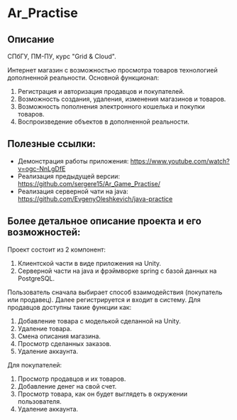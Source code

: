 # Ar_Practise

## Описание 

СПбГУ, ПМ-ПУ, курс "Grid & Cloud".

Интернет магазин с возможностью просмотра товаров технологией дополненной реальности.
Основной функционал:
1. Регистрация и авторизация продавцов и покупателей.
2. Возможность создания, удаления, изменения магазинов и товаров.
3. Возможность пополнения электронного кошелька и покупки товаров.
4. Воспроизведение объектов в дополненной реальности.



## Полезные ссылки:
  - Демонстрация работы приложения: https://www.youtube.com/watch?v=ogc-NnLgDfE
  - Реализация предыдущей версии: https://github.com/sergere15/Ar_Game_Practise/
  - Реализация серверной чати на java: https://github.com/EvgenyOleshkevich/java-practice


## Более детальное описание проекта и его возможностей:
Проект состоит из 2 компонент:
1) Клиентской части в виде приложения на Unity.
2) Серверной части на java и фрэймворке spring с базой данных на PostgreSQL.

Пользователь сначала выбирает способ взаимодействия (покупатель или продавец). Далее регистрируется и входит в систему.
Для продавцов доступны такие функции как:
1) Добавление товара с моделькой сделанной на Unity.
2) Удаление товара.
3) Смена описания магазина.
4) Просмотр сделанных заказов.
5) Удаление аккаунта.

Для покупателей:
1) Просмотр продавцов и их товаров.
2)  Добавление денег на свой счет.
3) Просмотр товара, как он будет выглядеть в окружении пользователя.
4) Удаление аккаунта.
